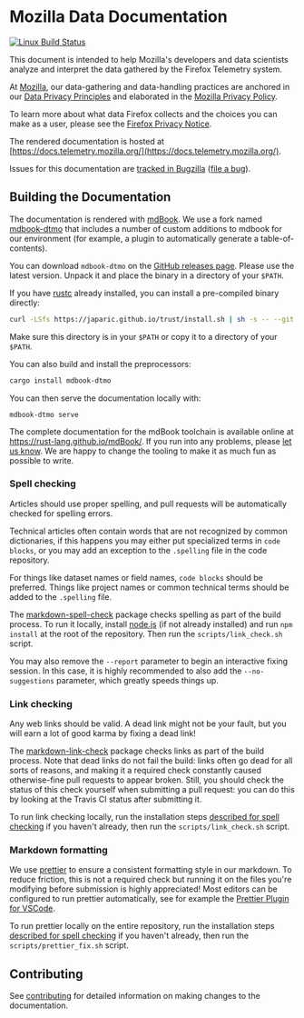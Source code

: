 # Mozilla Data Documentation

[![Linux Build Status](https://travis-ci.org/mozilla/data-docs.svg?branch=master)](https://travis-ci.org/mozilla/data-docs)

This document is intended to help Mozilla's developers and data scientists
analyze and interpret the data gathered by the Firefox Telemetry system.

At [Mozilla](https://www.mozilla.org), our data-gathering and data-handling
practices are anchored in our
[Data Privacy Principles](https://www.mozilla.org/en-US/privacy/principles/)
and elaborated in the [Mozilla Privacy Policy](https://www.mozilla.org/en-US/privacy/).

To learn more about what data Firefox collects and the choices you can make
as a user, please see the [Firefox Privacy Notice](https://www.mozilla.org/en-US/privacy/firefox/).

The rendered documentation is hosted at [https://docs.telemetry.mozilla.org/](https://docs.telemetry.mozilla.org/).

Issues for this documentation are [tracked in Bugzilla][docszilla] ([file a bug]).

[docszilla]: https://bugzilla.mozilla.org/buglist.cgi?product=Data%20Platform%20and%20Tools&component=Documentation%20and%20Knowledge%20Repo%20%28RTMO%29&resolution=---
[file a bug]: https://bugzilla.mozilla.org/enter_bug.cgi?component=Documentation%20and%20Knowledge%20Repo%20(RTMO)&product=Data%20Platform%20and%20Tools

## Building the Documentation

The documentation is rendered with [mdBook](https://github.com/rust-lang/mdBook).
We use a fork named [mdbook-dtmo](https://github.com/badboy/mdbook-dtmo) that includes a number of custom additions to mdbook for our environment
(for example, a plugin to automatically generate a table-of-contents).

You can download `mdbook-dtmo` on the [GitHub releases page](https://github.com/badboy/mdbook-dtmo/releases).
Please use the latest version.
Unpack it and place the binary in a directory of your `$PATH`.

If you have [rustc](https://www.rust-lang.org/) already installed, you can install a pre-compiled binary directly:

```bash
curl -LSfs https://japaric.github.io/trust/install.sh | sh -s -- --git badboy/mdbook-dtmo
```

Make sure this directory is in your `$PATH` or copy it to a directory of your `$PATH`.

You can also build and install the preprocessors:

```bash
cargo install mdbook-dtmo
```

You can then serve the documentation locally with:

```
mdbook-dtmo serve
```

The complete documentation for the mdBook toolchain is available online at <https://rust-lang.github.io/mdBook/>.
If you run into any problems, please [let us know](https://docs.telemetry.mozilla.org/concepts/getting_help.html). We are happy to change the tooling to make it as much fun as possible to write.

### Spell checking

Articles should use proper spelling, and pull requests will be automatically checked for spelling
errors.

Technical articles often contain words that are not recognized by common dictionaries, if this
happens you may either put specialized terms in `code blocks`, or you may add an exception to
the `.spelling` file in the code repository.

For things like dataset names or field names, `code blocks` should be preferred. Things like
project names or common technical terms should be added to the `.spelling` file.

The [markdown-spell-check](https://www.npmjs.com/package/markdown-spellcheck) package checks spelling as part of the build process. To run it locally, install [node.js](https://nodejs.org/en/) (if not already installed) and run `npm install` at the root of the repository. Then run the `scripts/link_check.sh` script.

You may also remove the `--report` parameter to begin an interactive fixing session. In this
case, it is highly recommended to also add the `--no-suggestions` parameter, which greatly
speeds things up.

### Link checking

Any web links should be valid. A dead link might not be your fault, but you will earn a lot of good karma by fixing a dead link!

The [markdown-link-check](https://www.npmjs.com/package/markdown-link-check) package checks links as part of the build process. Note that dead links do not fail the build: links often go dead for all sorts of reasons, and making it a required check constantly caused otherwise-fine pull requests to appear broken. Still, you should check the status of this check yourself when submitting a pull request: you can do this by looking at the Travis CI status after submitting it.

To run link checking locally, run the installation steps [described for spell checking](#spell-checking) if you haven't already, then run the `scripts/link_check.sh` script.

### Markdown formatting

We use [prettier](https://prettier.io) to ensure a consistent formatting style in our markdown.
To reduce friction, this is not a required check but running it on the files
you're modifying before submission is highly appreciated!
Most editors can be configured to run prettier automatically,
see for example the
[Prettier Plugin for VSCode](https://marketplace.visualstudio.com/items?itemName=esbenp.prettier-vscode).

To run prettier locally on the entire repository, run the installation steps
[described for spell checking](#spell-checking) if you haven't already, then
run the `scripts/prettier_fix.sh` script.

## Contributing

See [contributing](https://docs.telemetry.mozilla.org/contributing/index.html) for detailed information on making changes to the documentation.
